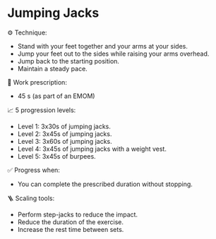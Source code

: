 # Jumping Jacks

⚙️ Technique:

- Stand with your feet together and your arms at your sides.
- Jump your feet out to the sides while raising your arms overhead.
- Jump back to the starting position.
- Maintain a steady pace.

🎯 Work prescription:

- 45 s (as part of an EMOM)

📈 5 progression levels:

- Level 1: 3x30s of jumping jacks.
- Level 2: 3x45s of jumping jacks.
- Level 3: 3x60s of jumping jacks.
- Level 4: 3x45s of jumping jacks with a weight vest.
- Level 5: 3x45s of burpees.

✅ Progress when:

- You can complete the prescribed duration without stopping.

🪜 Scaling tools:

- Perform step-jacks to reduce the impact.
- Reduce the duration of the exercise.
- Increase the rest time between sets.
